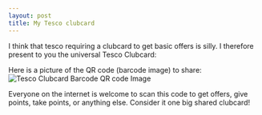 ```yaml
---
layout: post
title: My Tesco clubcard
---
```



I think that tesco requiring a clubcard to get basic offers is silly.  I therefore present to you the universal Tesco Clubcard:

Here is a picture of the QR code (barcode image) to share:
![Tesco Clubcard Barcode QR code Image](https://i.imgur.com/eFbgfL0.jpeg)

Everyone on the internet is welcome to scan this code to get offers, give points, take points, or anything else.  Consider it one big shared clubcard!
